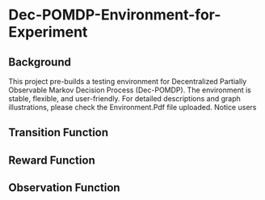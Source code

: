 # Dec-POMDP-Environment-for-Experiment

## Background

  This project pre-builds a testing environment for Decentralized Partially Observable Markov Decision Process (Dec-POMDP). The environment is stable, flexible, and user-friendly. For detailed descriptions and graph illustrations, please check the Environment.Pdf file uploaded. Notice users 

## Transition Function

## Reward Function

## Observation Function
